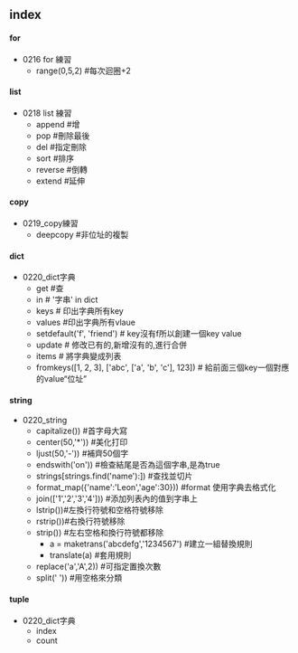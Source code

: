 ## index ##

#### for ####
* 0216 for 練習
  * range(0,5,2)   #每次迴圈+2
#### list 
* 0218 list 練習
    * append  #增
    * pop  #刪除最後
    * del  #指定刪除
    * sort  #排序
    * reverse  #倒轉
    * extend  #延伸
#### copy
  * 0219_copy練習
    * deepcopy  #非位址的複製
#### dict 
* 0220_dict字典
    * get  #查
    * in  # '字串' in  dict
    * keys  # 印出字典所有key
    * values  #印出字典所有vlaue
    * setdefault('f', 'friend')  # key沒有f所以創建一個key value
    * update # 修改已有的,新增沒有的,進行合併
    * items # 將字典變成列表
    * fromkeys([1, 2, 3], ['abc', ['a', 'b', 'c'], 123])  # 給前面三個key一個對應的value“位址”
#### string
* 0220_string
    * capitalize()) #首字母大寫
    * center(50,'*')) #美化打印
    * ljust(50,'-')) #補齊50個字
    * endswith('on')) #檢查結尾是否為這個字串,是為true
    * strings[strings.find('name'):]) #查找並切片
    * format_map({'name':'Leon','age':30})) #format 使用字典去格式化
    * join(['1','2','3','4']))  #添加列表內的值到字串上
    * lstrip())#左換行符號和空格符號移除
    * rstrip())#右換行符號移除
    * strip()) #左右空格和換行符號都移除
      * a = maketrans('abcdefg','1234567') #建立一組替換規則
      * translate(a) #套用規則
    * replace('a','A',2)) #可指定置換次數
    * split(' ')) #用空格來分類
#### tuple 
* 0220_dict字典
    * index
    * count
